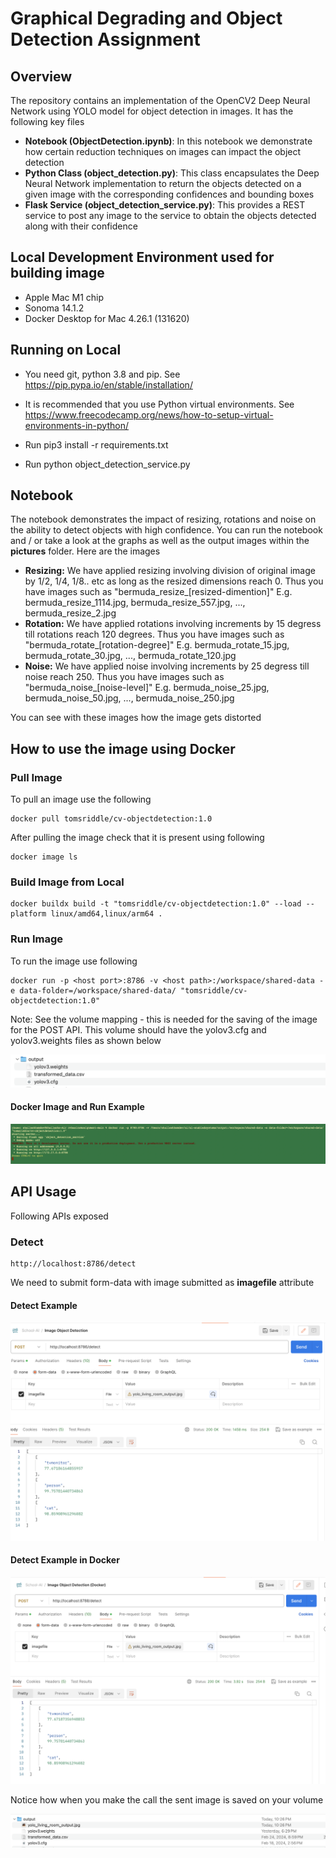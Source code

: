 # Graphical Degrading and Object Detection Assignment

## Overview

The repository contains an implementation of the OpenCV2 Deep Neural Network using YOLO model for object detection in images. It has the following key files 

<ul>
    <li>
        <b>Notebook (ObjectDetection.ipynb)</b>: In this notebook we demonstrate how certain reduction techniques on images can impact the object detection 
    </li>
    <li>
        <b>Python Class (object_detection.py)</b>: This class encapsulates the Deep Neural Network implementation to return the objects detected on a given image with the corresponding confidences and bounding boxes
    </li>
    <li>
        <b>Flask Service (object_detection_service.py)</b>: This provides a REST service to post any image to the service to obtain the objects detected along with their confidence
    </li>
</ul>
   
## Local Development Environment used for building image

* Apple Mac M1 chip
* Sonoma 14.1.2
* Docker Desktop for Mac 4.26.1 (131620)

## Running on Local

* You need git, python 3.8 and pip. See https://pip.pypa.io/en/stable/installation/

* It is recommended that you use Python virtual environments. See https://www.freecodecamp.org/news/how-to-setup-virtual-environments-in-python/

* Run pip3 install -r requirements.txt

* Run python object_detection_service.py

## Notebook

The notebook demonstrates the impact of resizing, rotations and noise on the ability to detect objects with high confidence. You can run the notebook and / or take a look at the graphs as well as the output images within the <b>pictures</b> folder. Here are the images

<ul>
    <li>
        <b>Resizing:</b> We have applied resizing involving division of original image by 1/2, 1/4, 1/8.. etc as long as the resized dimensions reach 0. Thus you have images such as "bermuda_resize_[resized-dimention]" E.g. bermuda_resize_1114.jpg, bermuda_resize_557.jpg, ..., bermuda_resize_2.jpg
    </li>
    <li>
        <b>Rotation:</b> We have applied rotations involving increments by 15 degress till rotations reach 120 degrees. Thus you have images such as "bermuda_rotate_[rotation-degree]" E.g. bermuda_rotate_15.jpg, bermuda_rotate_30.jpg, ..., bermuda_rotate_120.jpg
    </li>
    <li>
        <b>Noise:</b> We have applied noise involving increments by 25 degress till noise reach 250. Thus you have images such as "bermuda_noise_[noise-level]" E.g. bermuda_noise_25.jpg, bermuda_noise_50.jpg, ..., bermuda_noise_250.jpg
    </li>
</ul>

You can see with these images how the image gets distorted

## How to use the image using Docker

### Pull Image

To pull an image use the following 

```
docker pull tomsriddle/cv-objectdetection:1.0

```

After pulling the image check that it is present using following

```
docker image ls

```

### Build Image from Local

```
docker buildx build -t "tomsriddle/cv-objectdetection:1.0" --load --platform linux/amd64,linux/arm64 .

```


### Run Image

To run the image use following

```
docker run -p <host port>:8786 -v <host path>:/workspace/shared-data -e data-folder=/workspace/shared-data/ "tomsriddle/cv-objectdetection:1.0" 

```

Note: See the volume mapping - this is needed for the saving of the image for the POST API. This volume should have the yolov3.cfg and yolov3.weights files as shown below

![Image Not Showing](https://github.com/shaileshhemdev/public-images/blob/main/Module6YoloFilesInVolume.png?raw=true)

#### Docker Image and Run Example

![Image Not Showing](https://github.com/shaileshhemdev/public-images/blob/main/Module6DockerRunCall.png?raw=true)


## API Usage

Following APIs exposed 

### Detect 

```
http://localhost:8786/detect

```
We need to submit form-data with image submitted as <b>imagefile</b> attribute 

#### Detect Example

![Image Not Showing](https://github.com/shaileshhemdev/public-images/blob/main/Module6DetectCall.png?raw=true)

#### Detect Example in Docker

![Image Not Showing](https://github.com/shaileshhemdev/public-images/blob/main/Module6DetectCallDocker.png?raw=true)

Notice how when you make the call the sent image is saved on your volume

![Image Not Showing](https://github.com/shaileshhemdev/public-images/blob/main/Module6SentImagePersistedInVolume.png?raw=true)



